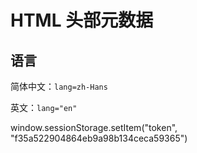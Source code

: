 # HTML 头部元数据

## 语言

简体中文：`lang=zh-Hans`

英文：`lang="en"`

window.sessionStorage.setItem("token", "f35a522904864eb9a98b134ceca59365")